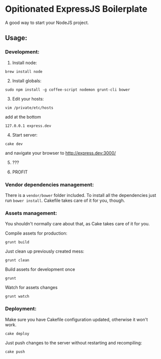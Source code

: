 # Opitionated ExpressJS Boilerplate

A good way to start your NodeJS project.


## Usage:
### Development:

1. Install node:

  `brew install node`

2. Install globals:

  `sudo npm install -g coffee-script nodemon grunt-cli bower`

3. Edit your hosts:

  `vim /private/etc/hosts`

  add at the bottom

  `127.0.0.1 express.dev`

4. Start server:

  `cake dev`

  and navigate your browser to http://express.dev:3000/

5. ???

6. PROFIT

### Vendor dependencies management:

There is a `vendor/bower` folder included. To install all the dependencies just run `bower install`. Cakefile takes care of it for you, though.

### Assets management:

You shouldn't normally care about that, as Cake takes care of it for you.

Compile assets for production:

  `grunt build`

Just clean up previously created mess:

  `grunt clean`

Build assets for development once

  `grunt`

Watch for assets changes

  `grunt watch`

### Deployment:

Make sure you have Cakefile configuration updated, otherwise it won't work.

  `cake deploy`

Just push changes to the server without restarting and recompiling:

  `cake push`
